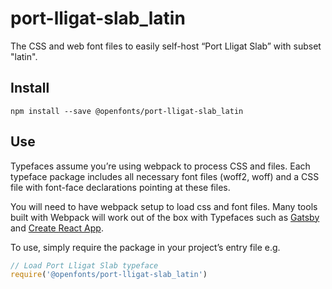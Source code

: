 
# port-lligat-slab_latin

The CSS and web font files to easily self-host “Port Lligat Slab” with subset "latin".

## Install

`npm install --save @openfonts/port-lligat-slab_latin`

## Use

Typefaces assume you’re using webpack to process CSS and files. Each typeface
package includes all necessary font files (woff2, woff) and a CSS file with
font-face declarations pointing at these files.

You will need to have webpack setup to load css and font files. Many tools built
with Webpack will work out of the box with Typefaces such as [Gatsby](https://github.com/gatsbyjs/gatsby)
and [Create React App](https://github.com/facebookincubator/create-react-app).

To use, simply require the package in your project’s entry file e.g.

```javascript
// Load Port Lligat Slab typeface
require('@openfonts/port-lligat-slab_latin')
```
